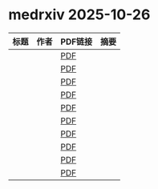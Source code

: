 # medrxiv 2025-10-26

| 标题 | 作者 | PDF链接 |  摘要 |
|------|------|--------|------|
|  |  | [PDF](https://doi.org/10.1101/2025.10.22.25338601) |  |
|  |  | [PDF](https://doi.org/10.1101/2025.10.22.25338604) |  |
|  |  | [PDF](https://doi.org/10.1101/2025.10.20.25338361) |  |
|  |  | [PDF](https://doi.org/10.1101/2025.05.29.25327935) |  |
|  |  | [PDF](https://doi.org/10.1101/2025.08.25.25334266) |  |
|  |  | [PDF](https://doi.org/10.1101/2025.10.20.25338405) |  |
|  |  | [PDF](https://doi.org/10.1101/2025.10.22.25338594) |  |
|  |  | [PDF](https://doi.org/10.1101/2025.10.23.25338675) |  |
|  |  | [PDF](https://doi.org/10.1101/2025.10.22.25338593) |  |
|  |  | [PDF](https://doi.org/10.1101/2025.10.22.25338587) |  |
